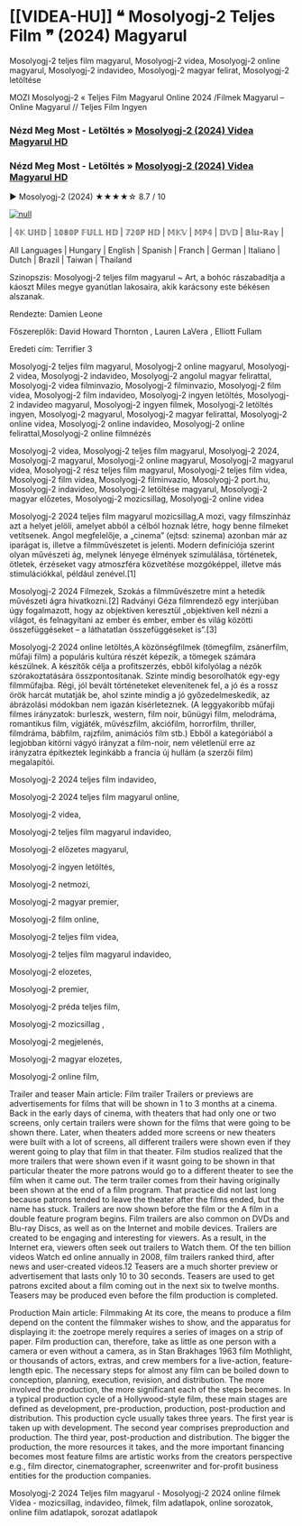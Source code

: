 # [[VIDEA-HU]] ❝ Mosolyogj-2 Teljes Film ❞ (2024) Magyarul




Mosolyogj-2 teljes film magyarul, Mosolyogj-2 videa, Mosolyogj-2 online magyarul, Mosolyogj-2 indavideo, Mosolyogj-2 magyar felirat, Mosolyogj-2 letöltése

MOZI Mosolyogj-2 « Teljes Film Magyarul Online 2024 /Filmek Magyarul – Online Magyarul // Teljes Film Ingyen

### Nézd Meg Most - Letöltés » [Mosolyogj-2 (2024) Videa Magyarul HD](https://t.co/6NGQf5swSQ)

### Nézd Meg Most - Letöltés » [Mosolyogj-2 (2024) Videa Magyarul HD](https://t.co/6NGQf5swSQ)

▶️ Mosolyogj-2 (2024) ★★★★☆ 8.7 / 10

[![null](https://static.wixstatic.com/media/855a25_043b5abeb4ae4d35ac003198e7fe56ed~mv2.gif)](https://t.co/6NGQf5swSQ)

| 𝟜𝕂 𝕌ℍ𝔻 | 𝟙𝟘𝟠𝟘ℙ 𝔽𝕌𝕃𝕃 ℍ𝔻 | 𝟟𝟚𝟘ℙ ℍ𝔻 | 𝕄𝕂𝕍 | 𝕄ℙ𝟜 | 𝔻𝕍𝔻 | 𝔹𝕝𝕦-ℝ𝕒𝕪 |

All Languages | Hungary | English | Spanish | Franch | German | Italiano | Dutch | Brazil | Taiwan | Thailand

Szinopszis: Mosolyogj-2 teljes film magyarul ~ Art, a bohóc rászabadítja a káoszt Miles megye gyanútlan lakosaira, akik karácsony este békésen alszanak.

Rendezte: Damien Leone

Főszereplők: David Howard Thornton , Lauren LaVera , Elliott Fullam

Eredeti cím: Terrifier 3

Mosolyogj-2 teljes film magyarul, Mosolyogj-2 online magyarul, Mosolyogj-2 videa, Mosolyogj-2 indavideo, Mosolyogj-2 angolul magyar felirattal, Mosolyogj-2 videa filminvazio, Mosolyogj-2 filminvazio, Mosolyogj-2 film videa, Mosolyogj-2 film indavideo, Mosolyogj-2 ingyen letöltés, Mosolyogj-2 indavideo magyarul, Mosolyogj-2 ingyen filmek, Mosolyogj-2 letöltés ingyen, Mosolyogj-2 magyarul, Mosolyogj-2 magyar felirattal, Mosolyogj-2 online videa, Mosolyogj-2 online indavideo, Mosolyogj-2 online felirattal,Mosolyogj-2 online filmnézés

Mosolyogj-2 videa, Mosolyogj-2 teljes film magyarul, Mosolyogj-2 2024, Mosolyogj-2 magyarul, Mosolyogj-2 online magyarul, Mosolyogj-2 magyarul videa, Mosolyogj-2 rész teljes film magyarul, Mosolyogj-2 teljes film videa, Mosolyogj-2 film videa, Mosolyogj-2 filminvazio, Mosolyogj-2 port.hu, Mosolyogj-2 indavideo, Mosolyogj-2 letöltése magyarul, Mosolyogj-2 magyar előzetes, Mosolyogj-2 mozicsillag, Mosolyogj-2 online videa

Mosolyogj-2 2024 teljes film magyarul mozicsillag,A mozi, vagy filmszínház azt a helyet jelöli, amelyet abból a célból hoznak létre, hogy benne filmeket vetítsenek. Angol megfelelője, a „cinema” (ejtsd: szinema) azonban már az iparágat is, illetve a filmművészetet is jelenti. Modern definíciója szerint olyan művészeti ág, melynek lényege élmények szimulálása, történetek, ötletek, érzéseket vagy atmoszféra közvetítése mozgóképpel, illetve más stimulációkkal, például zenével.[1]

Mosolyogj-2 2024 Filmezek, Szokás a filmművészetre mint a hetedik művészeti ágra hivatkozni.[2] Radványi Géza filmrendező egy interjúban úgy fogalmazott, hogy az objektíven keresztül „objektíven kell nézni a világot, és felnagyítani az ember és ember, ember és világ közötti összefüggéseket – a láthatatlan összefüggéseket is”.[3]

Mosolyogj-2 2024 online letöltés,A közönségfilmek (tömegfilm, zsánerfilm, műfaji film) a populáris kultúra részét képezik, a tömegek számára készülnek. A készítők célja a profitszerzés, ebből kifolyólag a nézők szórakoztatására összpontosítanak. Szinte mindig besorolhatók egy-egy filmműfajba. Régi, jól bevált történeteket elevenítenek fel, a jó és a rossz örök harcát mutatják be, ahol szinte mindig a jó győzedelmeskedik, az ábrázolási módokban nem igazán kísérleteznek. (A leggyakoribb műfaji filmes irányzatok: burleszk, western, film noir, bűnügyi film, melodráma, romantikus film, vígjáték, művészfilm, akciófilm, horrorfilm, thriller, filmdráma, bábfilm, rajzfilm, animációs film stb.) Ebből a kategóriából a legjobban kitörni vágyó irányzat a film-noir, nem véletlenül erre az irányzatra építkeztek leginkább a francia új hullám (a szerzői film) megalapítói.

Mosolyogj-2 2024 teljes film indavideo,

Mosolyogj-2 2024 teljes film magyarul online,

Mosolyogj-2 videa,

Mosolyogj-2 teljes film magyarul indavideo,

Mosolyogj-2 előzetes magyarul,

Mosolyogj-2 ingyen letöltés,

Mosolyogj-2 netmozi,

Mosolyogj-2 magyar premier,

Mosolyogj-2 film online,

Mosolyogj-2 teljes film videa,

Mosolyogj-2 teljes film magyarul indavideo,

Mosolyogj-2 elozetes,

Mosolyogj-2 premier,

Mosolyogj-2 préda teljes film,

Mosolyogj-2 mozicsillag ,

Mosolyogj-2 megjelenés,

Mosolyogj-2 magyar elozetes,

Mosolyogj-2 online film,

Trailer and teaser Main article: Film trailer Trailers or previews are advertisements for films that will be shown in 1 to 3 months at a cinema. Back in the early days of cinema, with theaters that had only one or two screens, only certain trailers were shown for the films that were going to be shown there. Later, when theaters added more screens or new theaters were built with a lot of screens, all different trailers were shown even if they werent going to play that film in that theater. Film studios realized that the more trailers that were shown even if it wasnt going to be shown in that particular theater the more patrons would go to a different theater to see the film when it came out. The term trailer comes from their having originally been shown at the end of a film program. That practice did not last long because patrons tended to leave the theater after the films ended, but the name has stuck. Trailers are now shown before the film or the A film in a double feature program begins. Film trailers are also common on DVDs and Blu-ray Discs, as well as on the Internet and mobile devices. Trailers are created to be engaging and interesting for viewers. As a result, in the Internet era, viewers often seek out trailers to Watch them. Of the ten billion videos Watch ed online annually in 2008, film trailers ranked third, after news and user-created videos.12 Teasers are a much shorter preview or advertisement that lasts only 10 to 30 seconds. Teasers are used to get patrons excited about a film coming out in the next six to twelve months. Teasers may be produced even before the film production is completed.

Production Main article: Filmmaking At its core, the means to produce a film depend on the content the filmmaker wishes to show, and the apparatus for displaying it: the zoetrope merely requires a series of images on a strip of paper. Film production can, therefore, take as little as one person with a camera or even without a camera, as in Stan Brakhages 1963 film Mothlight, or thousands of actors, extras, and crew members for a live-action, feature-length epic. The necessary steps for almost any film can be boiled down to conception, planning, execution, revision, and distribution. The more involved the production, the more significant each of the steps becomes. In a typical production cycle of a Hollywood-style film, these main stages are defined as development, pre-production, production, post-production and distribution. This production cycle usually takes three years. The first year is taken up with development. The second year comprises preproduction and production. The third year, post-production and distribution. The bigger the production, the more resources it takes, and the more important financing becomes most feature films are artistic works from the creators perspective e.g., film director, cinematographer, screenwriter and for-profit business entities for the production companies.

Mosolyogj-2 2024 Teljes film magyarul - Mosolyogj-2 2024 online filmek Videa - mozicsillag, indavideo, filmek, film adatlapok, online sorozatok, online film adatlapok, sorozat adatlapok
